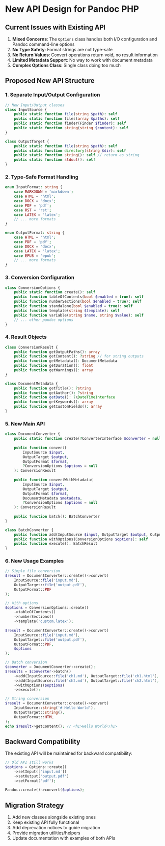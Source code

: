# New API Design for Pandoc PHP

## Current Issues with Existing API

1. **Mixed Concerns**: The `Options` class handles both I/O configuration and Pandoc command-line options
2. **No Type Safety**: Format strings are not type-safe
3. **No Return Values**: Convert operations return void, no result information
4. **Limited Metadata Support**: No way to work with document metadata
5. **Complex Options Class**: Single class doing too much

## Proposed New API Structure

### 1. Separate Input/Output Configuration

```php
// New Input/Output classes
class InputSource {
    public static function file(string $path): self
    public static function files(array $paths): self  
    public static function finder(Finder $finder): self
    public static function string(string $content): self
}

class OutputTarget {
    public static function file(string $path): self
    public static function directory(string $dir): self
    public static function string(): self // return as string
    public static function stdout(): self
}
```

### 2. Type-Safe Format Handling

```php
enum InputFormat: string {
    case MARKDOWN = 'markdown';
    case HTML = 'html';
    case DOCX = 'docx';
    case PDF = 'pdf';
    case RST = 'rst';
    case LATEX = 'latex';
    // ... more formats
}

enum OutputFormat: string {
    case HTML = 'html';
    case PDF = 'pdf';
    case DOCX = 'docx';
    case LATEX = 'latex';
    case EPUB = 'epub';
    // ... more formats
}
```

### 3. Conversion Configuration

```php
class ConversionOptions {
    public static function create(): self
    public function tableOfContents(bool $enabled = true): self
    public function numberSections(bool $enabled = true): self
    public function standalone(bool $enabled = true): self
    public function template(string $template): self
    public function variable(string $name, string $value): self
    // ... other pandoc options
}
```

### 4. Result Objects

```php
class ConversionResult {
    public function getOutputPaths(): array
    public function getContent(): ?string // for string outputs
    public function getMetadata(): DocumentMetadata
    public function getDuration(): float
    public function getWarnings(): array
}

class DocumentMetadata {
    public function getTitle(): ?string
    public function getAuthor(): ?string
    public function getDate(): ?\DateTimeInterface
    public function getKeywords(): array
    public function getCustomFields(): array
}
```

### 5. New Main API

```php
class DocumentConverter {
    public static function create(?ConverterInterface $converter = null): self
    
    public function convert(
        InputSource $input,
        OutputTarget $output,
        OutputFormat $format,
        ?ConversionOptions $options = null
    ): ConversionResult
    
    public function convertWithMetadata(
        InputSource $input,
        OutputTarget $output,
        OutputFormat $format,
        DocumentMetadata $metadata,
        ?ConversionOptions $options = null
    ): ConversionResult
    
    public function batch(): BatchConverter
}

class BatchConverter {
    public function add(InputSource $input, OutputTarget $output, OutputFormat $format): self
    public function withOptions(ConversionOptions $options): self
    public function execute(): BatchResult
}
```

### 6. New Usage Examples

```php
// Simple file conversion
$result = DocumentConverter::create()->convert(
    InputSource::file('input.md'),
    OutputTarget::file('output.pdf'),
    OutputFormat::PDF
);

// With options
$options = ConversionOptions::create()
    ->tableOfContents()
    ->numberSections()
    ->template('custom.latex');
    
$result = DocumentConverter::create()->convert(
    InputSource::file('input.md'),
    OutputTarget::file('output.pdf'),
    OutputFormat::PDF,
    $options
);

// Batch conversion
$converter = DocumentConverter::create();
$results = $converter->batch()
    ->add(InputSource::file('ch1.md'), OutputTarget::file('ch1.html'), OutputFormat::HTML)
    ->add(InputSource::file('ch2.md'), OutputTarget::file('ch2.html'), OutputFormat::HTML)
    ->withOptions($options)
    ->execute();

// String conversion
$result = DocumentConverter::create()->convert(
    InputSource::string('# Hello World'),
    OutputTarget::string(),
    OutputFormat::HTML
);
echo $result->getContent(); // <h1>Hello World</h1>
```

## Backward Compatibility

The existing API will be maintained for backward compatibility:

```php
// Old API still works
$options = Options::create()
    ->setInput(['input.md'])
    ->setOutput('output.pdf')
    ->setFormat('pdf');
    
Pandoc::create()->convert($options);
```

## Migration Strategy

1. Add new classes alongside existing ones
2. Keep existing API fully functional
3. Add deprecation notices to guide migration
4. Provide migration utilities/helpers
5. Update documentation with examples of both APIs
